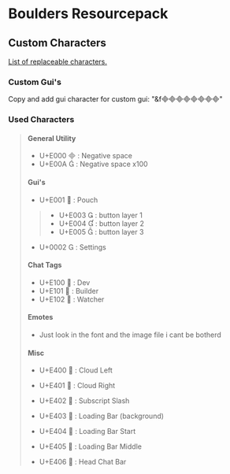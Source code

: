 # Boulders Resourcepack

## Custom Characters

[List of replaceable characters.](https://old.unicode-table.com/en/blocks/private-use-area/)

### Custom Gui's
Copy and add gui character for custom gui:
"&f"

### Used Characters
>
> #### General Utility
> - U+E000  : Negative space
> - U+E00A  : Negative space x100
>
> #### Gui's
> - U+E001  : Pouch
> > - U+E003  : button layer 1
> > - U+E004  : button layer 2
> > - U+E005  : button layer 3
>
> - U+0002  : Settings
>
> #### Chat Tags
> - U+E100  : Dev
> - U+E101  : Builder
> - U+E102  : Watcher
>
> #### Emotes
> - Just look in the font and the image file i cant be botherd
>
> #### Misc
> - U+E400  : Cloud Left
> - U+E401  : Cloud Right
> - U+E402  : Subscript Slash
>
> - U+E403  : Loading Bar (background)
> - U+E404  : Loading Bar Start
> - U+E405  : Loading Bar Middle
>
> - U+E406  : Head Chat Bar